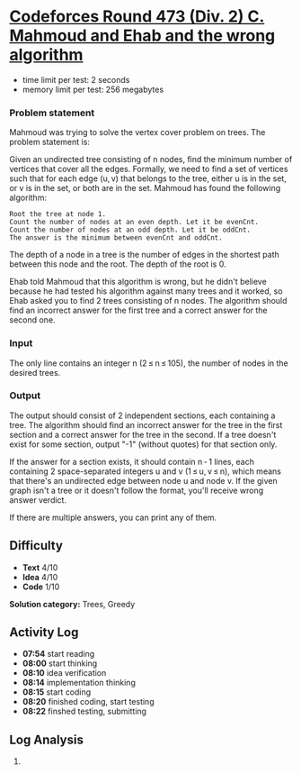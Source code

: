 # [Codeforces Round 473 (Div. 2) C. Mahmoud and Ehab and the wrong algorithm](https://codeforces.com/contest/959/problem/C)

- time limit per test: 2 seconds
- memory limit per test: 256 megabytes

### Problem statement

Mahmoud was trying to solve the vertex cover problem on trees. The problem statement is:

Given an undirected tree consisting of n nodes, find the minimum number of vertices that cover all the edges. Formally, we need to find a set of vertices such that for each edge (u, v) that belongs to the tree, either u is in the set, or v is in the set, or both are in the set. Mahmoud has found the following algorithm:

    Root the tree at node 1.
    Count the number of nodes at an even depth. Let it be evenCnt.
    Count the number of nodes at an odd depth. Let it be oddCnt.
    The answer is the minimum between evenCnt and oddCnt. 

The depth of a node in a tree is the number of edges in the shortest path between this node and the root. The depth of the root is 0.

Ehab told Mahmoud that this algorithm is wrong, but he didn't believe because he had tested his algorithm against many trees and it worked, so Ehab asked you to find 2 trees consisting of n nodes. The algorithm should find an incorrect answer for the first tree and a correct answer for the second one.

### Input

The only line contains an integer n (2 ≤ n ≤ 105), the number of nodes in the desired trees.

### Output

The output should consist of 2 independent sections, each containing a tree. The algorithm should find an incorrect answer for the tree in the first section and a correct answer for the tree in the second. If a tree doesn't exist for some section, output "-1" (without quotes) for that section only.

If the answer for a section exists, it should contain n - 1 lines, each containing 2 space-separated integers u and v (1 ≤ u, v ≤ n), which means that there's an undirected edge between node u and node v. If the given graph isn't a tree or it doesn't follow the format, you'll receive wrong answer verdict.

If there are multiple answers, you can print any of them.

## Difficulty

- **Text** 4/10
- **Idea** 4/10
- **Code** 1/10

**Solution category:** Trees, Greedy

## Activity Log

- **07:54** start reading
- **08:00** start thinking
- **08:10** idea verification
- **08:14** implementation thinking
- **08:15** start coding
- **08:20** finished coding, start testing
- **08:22** finshed testing, submitting

## Log Analysis

1. 